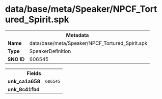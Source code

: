 <h1>data/base/meta/Speaker/NPCF_Tortured_Spirit.spk</h1><table><tr><th colspan="100%">Metadata</th></tr><tr><td><b>Name</b></td><td>data/base/meta/Speaker/NPCF_Tortured_Spirit.spk</td></tr><tr><td><b>Type</b></td><td>SpeakerDefinition</td></tr><tr><td><b>SNO ID</b></td><td>606545</td></tr></table>

<table><tr><th colspan="100%">Fields</th></tr><tr><td><b>unk_ca1a658</b></td><td><code>606545</code></td></tr><tr><td><b>unk_8c41fbd</b></td><td></td></tr></table>

